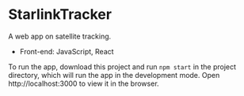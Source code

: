 # StarlinkTracker
A web app on satellite tracking.
- Front-end: JavaScript, React

To run the app, download this project and run `npm start` in the project directory, which will run the app in the development mode. Open http://localhost:3000 to view it in the browser.
